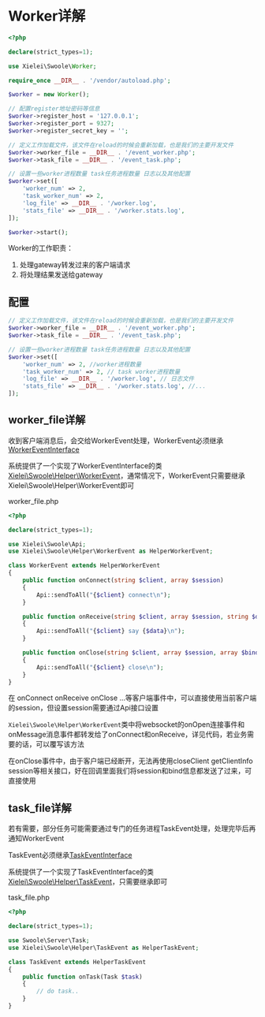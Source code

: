 # Worker详解

```php
<?php

declare(strict_types=1);

use Xielei\Swoole\Worker;

require_once __DIR__ . '/vendor/autoload.php';

$worker = new Worker();

// 配置register地址密码等信息
$worker->register_host = '127.0.0.1';
$worker->register_port = 9327;
$worker->register_secret_key = '';

// 定义工作加载文件，该文件在reload的时候会重新加载，也是我们的主要开发文件
$worker->worker_file = __DIR__ . '/event_worker.php';
$worker->task_file = __DIR__ . '/event_task.php';

// 设置一些worker进程数量 task任务进程数量 日志以及其他配置
$worker->set([
    'worker_num' => 2,
    'task_worker_num' => 2,
    'log_file' => __DIR__ . '/worker.log',
    'stats_file' => __DIR__ . '/worker.stats.log',
]);

$worker->start();
```

Worker的工作职责：

1. 处理gateway转发过来的客户端请求
2. 将处理结果发送给gateway

## 配置

``` php
// 定义工作加载文件，该文件在reload的时候会重新加载，也是我们的主要开发文件
$worker->worker_file = __DIR__ . '/event_worker.php';
$worker->task_file = __DIR__ . '/event_task.php';

// 设置一些worker进程数量 task任务进程数量 日志以及其他配置
$worker->set([
    'worker_num' => 2, //worker进程数量
    'task_worker_num' => 2, // task worker进程数量
    'log_file' => __DIR__ . '/worker.log', // 日志文件
    'stats_file' => __DIR__ . '/worker.stats.log', //...
]);
```

## worker_file详解

收到客户端消息后，会交给WorkerEvent处理，WorkerEvent必须继承[WorkerEventInterface](../../src/Interfaces/WorkerEventInterface.php)

系统提供了一个实现了WorkerEventInterface的类[Xielei\Swoole\Helper\WorkerEvent](../../src/Helper/WorkerEvent.php)，通常情况下，WorkerEvent只需要继承Xielei\Swoole\Helper\WorkerEvent即可

worker_file.php

``` php
<?php

declare(strict_types=1);

use Xielei\Swoole\Api;
use Xielei\Swoole\Helper\WorkerEvent as HelperWorkerEvent;

class WorkerEvent extends HelperWorkerEvent
{
    public function onConnect(string $client, array $session)
    {
        Api::sendToAll("{$client} connect\n");
    }

    public function onReceive(string $client, array $session, string $data)
    {
        Api::sendToAll("{$client} say {$data}\n");
    }

    public function onClose(string $client, array $session, array $bind)
    {
        Api::sendToAll("{$client} close\n");
    }
}
```

在 onConnect onReceive onClose ...等客户端事件中，可以直接使用当前客户端的session，但设置session需要通过Api接口设置

`Xielei\Swoole\Helper\WorkerEvent`类中将websocket的onOpen连接事件和onMessage消息事件都转发给了onConnect和onReceive，详见代码，若业务需要的话，可以覆写该方法

在onClose事件中，由于客户端已经断开，无法再使用closeClient getClientInfo session等相关接口，好在回调里面我们将session和bind信息都发送了过来，可直接使用

## task_file详解

若有需要，部分任务可能需要通过专门的任务进程TaskEvent处理，处理完毕后再通知WorkerEvent

TaskEvent必须继承[TaskEventInterface](../../src/Interfaces/TaskEventInterface.php)

系统提供了一个实现了TaskEventInterface的类[Xielei\Swoole\Helper\TaskEvent](../../src/Helper/TaskEvent.php)，只需要继承即可

task_file.php

``` php
<?php

declare(strict_types=1);

use Swoole\Server\Task;
use Xielei\Swoole\Helper\TaskEvent as HelperTaskEvent;

class TaskEvent extends HelperTaskEvent
{
    public function onTask(Task $task)
    {
        // do task..
    }
}
```
